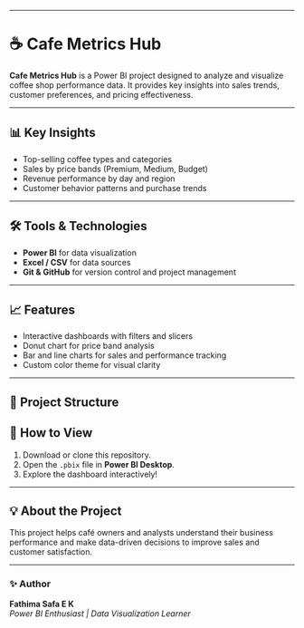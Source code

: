 
---
# ☕ Cafe Metrics Hub

**Cafe Metrics Hub** is a Power BI project designed to analyze and visualize coffee shop performance data. It provides key insights into sales trends, customer preferences, and pricing effectiveness.

---

## 📊 Key Insights
- Top-selling coffee types and categories  
- Sales by price bands (Premium, Medium, Budget)  
- Revenue performance by day and region  
- Customer behavior patterns and purchase trends  

---

## 🛠 Tools & Technologies
- **Power BI** for data visualization  
- **Excel / CSV** for data sources  
- **Git & GitHub** for version control and project management  

---

## 📈 Features
- Interactive dashboards with filters and slicers  
- Donut chart for price band analysis  
- Bar and line charts for sales and performance tracking  
- Custom color theme for visual clarity  

---

## 📁 Project Structure

## 🚀 How to View
1. Download or clone this repository.  
2. Open the `.pbix` file in **Power BI Desktop**.  
3. Explore the dashboard interactively!  

---

## 💡 About the Project
This project helps café owners and analysts understand their business performance and make data-driven decisions to improve sales and customer satisfaction.

---

### ✨ Author
**Fathima Safa E K**  
*Power BI Enthusiast | Data Visualization Learner*
